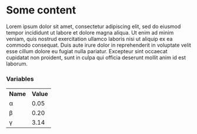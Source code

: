 # Some content

Lorem ipsum dolor sit amet, consectetur adipiscing elit, sed do eiusmod tempor incididunt ut labore et dolore magna aliqua. Ut enim ad minim veniam, quis nostrud exercitation ullamco laboris nisi ut aliquip ex ea commodo consequat. Duis aute irure dolor in reprehenderit in voluptate velit esse cillum dolore eu fugiat nulla pariatur. Excepteur sint occaecat cupidatat non proident, sunt in culpa qui officia deserunt mollit anim id est laborum.

<div class="sticky-variable-table">
    <h3>Variables</h3>
    <table>
        <tr><th>Name</th><th>Value</th></tr>
        <tr><td>α</td><td>0.05</td></tr>
        <tr><td>β</td><td>0.20</td></tr>
        <tr><td>γ</td><td>3.14</td></tr>
    </table>
</div>